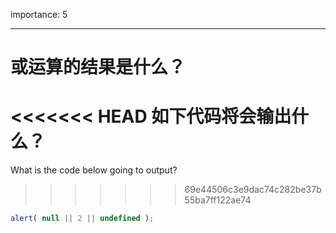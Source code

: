 importance: 5

---

# 或运算的结果是什么？

<<<<<<< HEAD
如下代码将会输出什么？
=======
What is the code below going to output?
>>>>>>> 69e44506c3e9dac74c282be37b55ba7ff122ae74

```js
alert( null || 2 || undefined );
```

